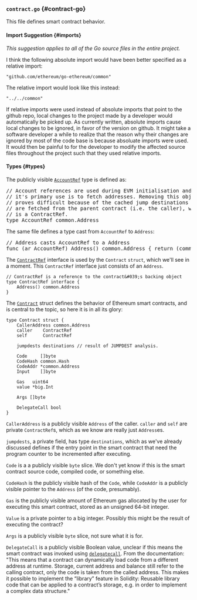### `contract.go` {#contract-go}

This file defines smart contract behavior.

#### Import Suggestion {#imports}

_This suggestion applies to all of the Go source files in the entire project._ 

I think the following absolute import would have been better specified as a relative import:

```
"github.com/ethereum/go-ethereum/common"
```

The relative import would look like this instead:

```
"../../common"
```

If relative imports were used instead of absolute imports that point to the github repo, local changes to the project made by a developer would automatically be picked up. As currently written, absolute imports cause local changes to be ignored, in favor of the version on github. It might take a software developer a while to realize that the reason why their changes are ignored by most of the code base is because absoluate imports were used. It would then be painful to for the developer to modify the affected source files throughout the project such that they used relative imports.

#### Types {#types}

The publicly visible [`AccountRef`](https://github.com/ethereum/go-ethereum/blob/master/core/vm/contract.go#L30-L40) type is defined as:

<pre>// Account references are used during EVM initialisation and
// it&#039;s primary use is to fetch addresses. Removing this object
// proves difficult because of the cached jump destinations which
// are fetched from the parent contract (i.e. the caller), which
// is a ContractRef.
type AccountRef common.Address</pre>

The same file defines a type cast from `AccountRef` to `Address`:

<pre>// Address casts AccountRef to a Address
func (ar AccountRef) Address() common.Address { return (common.Address)(ar) }</pre>

The [`ContractRef`](https://github.com/ethereum/go-ethereum/blob/master/core/vm/contract.go#L25-L28) interface is used by the `Contract` `struct`, which we&#039;ll see in a moment. This `ContractRef` interface just consists of an `Address`.

```
// ContractRef is a reference to the contract&#039;s backing object
type ContractRef interface {
    Address() common.Address
}
```

The [`Contract`](https://github.com/ethereum/go-ethereum/blob/master/core/vm/contract.go#L42-L65) struct defines the behavior of Ethereum smart contracts, and is central to the topic, so here it is in all its glory:

```
type Contract struct {
    CallerAddress common.Address
    caller    ContractRef
    self      ContractRef

    jumpdests destinations // result of JUMPDEST analysis.

    Code     []byte
    CodeHash common.Hash
    CodeAddr *common.Address
    Input    []byte

    Gas   uint64
    value *big.Int

    Args []byte

    DelegateCall bool
}
```

`CallerAddress` is a publicly visible `Address` of the caller. `caller` and `self` are private `ContractRef`s, which as we know are really just `Address`es.

`jumpdests`, a private field, has type `destinations`, which as we&#039;ve already discussed defines if the entry point in the smart contract that need the program counter to be incremented after executing.

`Code` is a a publicly visible `byte` slice. We don&#039;t yet know if this is the smart contract source code, compiled code, or something else.

`CodeHash` is the publicly visible hash of the `Code`, while `CodeAddr` is a publicly visible pointer to the `Address` (of the code, presumably).

`Gas` is the publicly visible amount of Ethereum gas allocated by the user for executing this smart contract, stored as an unsigned 64-bit integer.

`Value` is a private pointer to a big integer. Possibly this might be the result of executing the contract?

`Args` is a publicly visible `byte` slice, not sure what it is for.

`DelegateCall` is a publicly visible Boolean value, unclear if this means the smart contract was invoked using [`delegatecall`](http://solidity.readthedocs.io/en/v0.4.24/introduction-to-smart-contracts.html#delegatecall-callcode-and-libraries). From the documentation: &quot;This means that a contract can dynamically load code from a different address at runtime. Storage, current address and balance still refer to the calling contract, only the code is taken from the called address. This makes it possible to implement the “library” feature in Solidity: Reusable library code that can be applied to a contract’s storage, e.g. in order to implement a complex data structure.&quot;